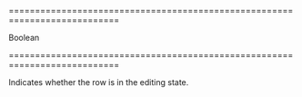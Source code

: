 ===========================================================================
<!--type-->Boolean<!--/type-->
===========================================================================

<!--shortDescription-->
Indicates whether the row is in the editing state. 
<!--/shortDescription-->

<!--fullDescription-->

<!--/fullDescription-->
